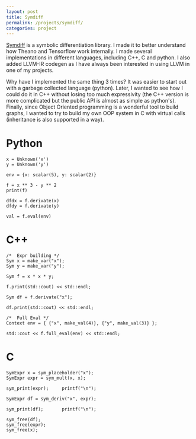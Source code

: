 ```yaml
---
layout: post
title: Symdiff
permalink: /projects/symdiff/
categories: project
---
```


[Symdiff][1] is a symbolic differentiation library. I made it to better understand 
how Theano and Tensorflow work internally. I made several implementations
in different languages, including C++, C and python. I also added LLVM-IR codegen
as I have always been interested in using LLVM in one of my projects.

Why have I implemented the same thing 3 times? It was easier to start out
with a garbage collected language (python). Later, I wanted to
see how I could do it in C++ without losing too much expressivity (the C++
version is more complicated but the public API is almost as simple
as python's). Finally, since Object Oriented programming is a wonderful tool to build graphs, I wanted to
try to build my own OOP system in C with virtual calls (inheritance is also
supported in a way).


# Python

    x = Unknown('x')
    y = Unknown('y')

    env = {x: scalar(5), y: scalar(2)}

    f = x ** 3 - y ** 2   
	print(f)
	
    dfdx = f.derivate(x)
	dfdy = f.derivate(y)
	
	val = f.eval(env)
	
# C++

	/*  Expr building */
	Sym x = make_var("x");
	Sym y = make_var("y");

	Sym f = x * x * y;

	f.print(std::cout) << std::endl;

	Sym df = f.derivate("x");

	df.print(std::cout) << std::endl;

	/*  Full Eval */
	Context env = { {"x", make_val(4)}, {"y", make_val(3)} };

	std::cout << f.full_eval(env) << std::endl;
	
# C

	SymExpr x = sym_placeholder("x");
	SymExpr expr = sym_mult(x, x);

	sym_print(expr);	 printf("\n");

	SymExpr df = sym_deriv("x", expr);

	sym_print(df);	 	 printf("\n");

	sym_free(df);
	sym_free(expr);
	sym_free(x);


[1]: https://github.com/Delaunay/symdiff

